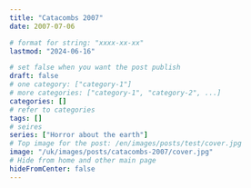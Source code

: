 ```yaml
---
title: "Catacombs 2007"
date: 2007-07-06

# format for string: "xxxx-xx-xx"
lastmod: "2024-06-16"

# set false when you want the post publish
draft: false
# one category: ["category-1"]
# more categories: ["category-1", "category-2", ...]
categories: []
# refer to categories
tags: []
# seires
series: ["Horror about the earth"]
# Top image for the post: /en/images/posts/test/cover.jpg
image: "/uk/images/posts/catacombs-2007/cover.jpg"
# Hide from home and other main page
hideFromCenter: false
---
```


<!--more-->